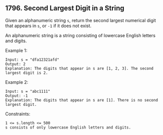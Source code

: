 ## 1796. Second Largest Digit in a String

Given an alphanumeric string `s`, return the second largest numerical digit that appears in `s`, or `-1` if it does not exist.

An alphanumeric string is a string consisting of lowercase English letters and digits.

Example 1:

```
Input: s = "dfa12321afd"
Output: 2
Explanation: The digits that appear in s are [1, 2, 3]. The second largest digit is 2.
```

Example 2:

```
Input: s = "abc1111"
Output: -1
Explanation: The digits that appear in s are [1]. There is no second largest digit.
```

Constraints:

```
1 <= s.length <= 500
s consists of only lowercase English letters and digits.
```
